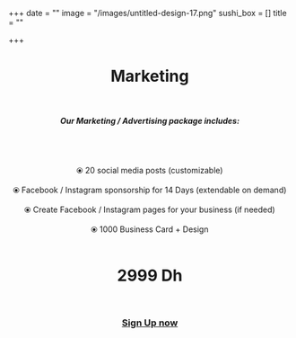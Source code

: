 +++
date = ""
image = "/images/untitled-design-17.png"
sushi_box = []
title = ""

+++
<h1 style="text-align:center;">Marketing<br><br></h1>

<h5 style="text-align:center;">Our Marketing / Advertising package includes:</h5><br><br><p style="text-align:center;">⦿ 20 social media posts (customizable)<br><br>⦿ Facebook / Instagram sponsorship for 14 Days (extendable on demand)<br><br>⦿ Create Facebook / Instagram pages for your business (if needed)<br><br>⦿ 1000 Business Card + Design<br><br></p>

<h1 style="text-align:center;">2999 Dh<br><br></h1>

<h3 style="text-align:center;"><a href="https://business-booster.netlify.app/contact">Sign Up now</a></h3>